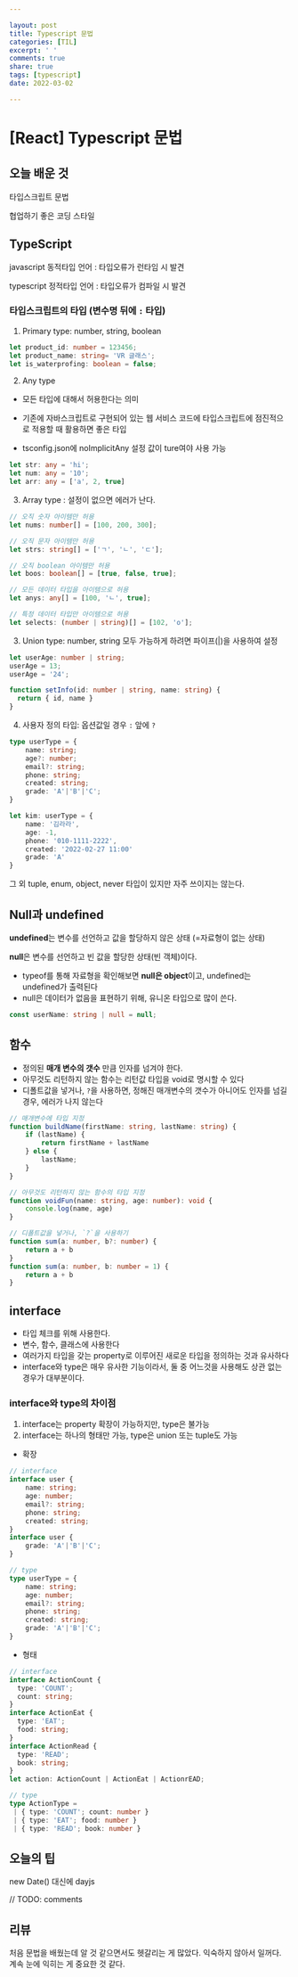 ```yaml
---

layout: post
title: Typescript 문법
categories: [TIL]
excerpt: ' '
comments: true
share: true
tags: [typescript]
date: 2022-03-02

---
```


# [React] Typescript 문법

## 오늘 배운 것

타입스크립트 문법

협업하기 좋은 코딩 스타일

## TypeScript

javascript 동적타입 언어 : 타입오류가 런타임 시 발견

typescript 정적타입 언어 : 타입오류가 컴파일 시 발견

### **타입스크립트의 타입** (변수명 뒤에 `:` 타입)

1. Primary type: number, string, boolean

```typescript
let product_id: number = 123456;
let product_name: string= 'VR 글래스';
let is_waterprofing: boolean = false;
```



2. Any type

- 모든 타입에 대해서 허용한다는 의미

- 기존에 자바스크립트로 구현되어 있는 웹 서비스 코드에 타입스크립트에 점진적으로 적용할 때 활용하면 좋은 타입

- tsconfig.json에 noImplicitAny 설정 값이 ture여야 사용 가능

```typescript
let str: any = 'hi';
let num: any = '10';
let arr: any = ['a', 2, true]
```



3. Array type : 설정이 없으면 에러가 난다. 

```typescript
// 오직 숫자 아이템만 허용
let nums: number[] = [100, 200, 300];

// 오직 문자 아이템만 허용
let strs: string[] = ['ㄱ', 'ㄴ', 'ㄷ'];

// 오직 boolean 아이템만 허용
let boos: boolean[] = [true, false, true];

// 모든 데이터 타입을 아이템으로 허용
let anys: any[] = [100, 'ㄴ', true];

// 특정 데이터 타입만 아이템으로 허용
let selects: (number | string)[] = [102, 'o'];
```



3. Union type:  number, string 모두 가능하게 하려면 파이프(|)을 사용하여 설정 

```typescript
let userAge: number | string;
userAge = 13;
userAge = '24';

function setInfo(id: number | string, name: string) {
  return { id, name }
}
```



4. 사용자 정의 타입: 옵션값일 경우 `:` 앞에 `?`

```typescript
type userType = {
    name: string;
    age?: number;
    email?: string;
    phone: string;
    created: string;
    grade: 'A'|'B'|'C';
}

let kim: userType = {
    name: '김라라',
    age: -1,
    phone: '010-1111-2222',
    created: '2022-02-27 11:00'
    grade: 'A'
}
```

그 외 tuple, enum, object, never 타입이 있지만 자주 쓰이지는 않는다.



## Null과 undefined

**undefined**는 변수를 선언하고 값을 할당하지 않은 상태 (=자료형이 없는 상태)

**null**은 변수를 선언하고 빈 값을 할당한 상태(빈 객체)이다.

- typeof를 통해 자료형을 확인해보면 **null은 object**이고, undefined는 undefined가 출력된다
- null은 데이터가 없음을 표현하기 위해, 유니온 타입으로 많이 쓴다.

```typescript
const userName: string | null = null;
```



## 함수

- 정의된 **매개 변수의 갯수** 만큼 인자를 넘겨야 한다.
- 아무것도 리턴하지 않는 함수는 리턴값 타입을 void로 명시할 수 있다
- 디폴트값을 넣거나, `?`을 사용하면, 정해진 매개변수의 갯수가 아니어도 인자를 넘길 경우, 에러가 나지 않는다

```typescript
// 매개변수에 타입 지정
function buildName(firstName: string, lastName: string) {
    if (lastName) {
        return firstName + lastName
    } else {
        lastName;
    }
}

// 아무것도 리턴하지 않는 함수의 타입 지정
function voidFun(name: string, age: number): void {
    console.log(name, age)
}

// 디폴트값을 넣거나, `?`을 사용하기
function sum(a: number, b?: number) {
    return a + b 
}
function sum(a: number, b: number = 1) {
    return a + b 
}
```



## interface

- 타입 체크를 위해 사용한다.
- 변수, 함수, 클래스에 사용한다
- 여러가지 타입을 갖는 property로 이루어진 새로운 타입을 정의하는 것과 유사하다
- interface와 type은 매우 유사한 기능이라서, 둘 중 어느것을 사용해도 상관 없는 경우가 대부분이다.

### **interface와 type의 차이점**

1) interface는 property 확장이 가능하지만, type은 불가능
2) interface는 하나의 형태만 가능, type은 union 또는 tuple도 가능

- 확장

```typescript
// interface
interface user {
    name: string;
    age: number;
    email?: string;
    phone: string;
    created: string;
}
interface user {
    grade: 'A'|'B'|'C';
}

// type
type userType = {
    name: string;
    age: number;
    email?: string;
    phone: string;
    created: string;
    grade: 'A'|'B'|'C';
}
```

- 형태

```typescript
// interface
interface ActionCount {
  type: 'COUNT';
  count: string;
}
interface ActionEat {
  type: 'EAT';
  food: string;
}
interface ActionRead {
  type: 'READ';
  book: string;
}
let action: ActionCount | ActionEat | ActionrEAD;

// type
type ActionType =
 | { type: 'COUNT'; count: number }
 | { type: 'EAT'; food: number }
 | { type: 'READ'; book: number }
```



## 오늘의 팁

new Date() 대신에 dayjs

// TODO: comments

## 리뷰

처음 문법을 배웠는데 알 것 같으면서도 헷갈리는 게 많았다. 익숙하지 않아서 일꺼다. 계속 눈에 익히는 게 중요한 것 같다. 
